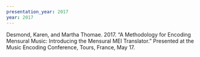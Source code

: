 ```yaml
---
presentation_year: 2017
year: 2017
---
```


Desmond, Karen, and Martha Thomae. 2017. “A Methodology for Encoding Mensural Music: Introducing the Mensural MEI Translator.” Presented at the Music Encoding Conference, Tours, France, May 17.